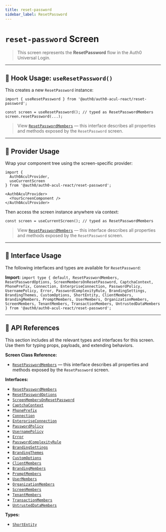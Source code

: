 ```yaml
---
title: reset-password
sidebar_label: ResetPassword
---
```


# `reset-password` Screen

> This screen represents the **ResetPassword** flow in the Auth0 Universal Login.

---

## 🔹 Hook Usage: `useResetPassword()`

This creates a new `ResetPassword` instance:

```tsx
import { useResetPassword } from '@auth0/auth0-acul-react/reset-password';

const screen = useResetPassword(); // typed as ResetPasswordMembers
screen.resetPassword(...);
```

> View [`ResetPasswordMembers`](https://auth0.github.io/universal-login/interfaces/Classes.ResetPasswordMembers.html) — this interface describes all properties and methods exposed by the `ResetPassword` screen.

---

## 🔹 Provider Usage

Wrap your component tree using the screen-specific provider:

```tsx
import {
  Auth0AculProvider,
  useCurrentScreen
} from '@auth0/auth0-acul-react/reset-password';

<Auth0AculProvider>
  <YourScreenComponent />
</Auth0AculProvider>
```

Then access the screen instance anywhere via context:

```tsx
const screen = useCurrentScreen(); // typed as ResetPasswordMembers
```

> View [`ResetPasswordMembers`](https://auth0.github.io/universal-login/interfaces/Classes.ResetPasswordMembers.html) — this interface describes all properties and methods exposed by the `ResetPassword` screen.

---

## 🔹 Interface Usage

The following interfaces and types are available for `ResetPassword`:

**Import:**
`import type { default, ResetPasswordMembers, ResetPasswordOptions, ScreenMembersOnResetPassword, CaptchaContext, PhonePrefix, Connection, EnterpriseConnection, PasswordPolicy, UsernamePolicy, Error, PasswordComplexityRule, BrandingSettings, BrandingThemes, CustomOptions, ShortEntity, ClientMembers, BrandingMembers, PromptMembers, UserMembers, OrganizationMembers, ScreenMembers, TenantMembers, TransactionMembers, UntrustedDataMembers } from '@auth0/auth0-acul-react/reset-password';`

---

## 🔸 API References

This section includes all the relevant types and interfaces for this screen. Use them for typing props, payloads, and extending behaviors.

**Screen Class Reference:**  
- [`ResetPasswordMembers`](https://auth0.github.io/universal-login/interfaces/Classes.ResetPasswordMembers.html) — this interface describes all properties and methods exposed by the `ResetPassword` screen.

**Interfaces:**
- [`ResetPasswordMembers`](https://auth0.github.io/universal-login/interfaces/Classes.ResetPasswordMembers.html)
- [`ResetPasswordOptions`](https://auth0.github.io/universal-login/interfaces/Classes.ResetPasswordOptions.html)
- [`ScreenMembersOnResetPassword`](https://auth0.github.io/universal-login/interfaces/Classes.ScreenMembersOnResetPassword.html)
- [`CaptchaContext`](https://auth0.github.io/universal-login/interfaces/Classes.CaptchaContext.html)
- [`PhonePrefix`](https://auth0.github.io/universal-login/interfaces/Classes.PhonePrefix.html)
- [`Connection`](https://auth0.github.io/universal-login/interfaces/Classes.Connection.html)
- [`EnterpriseConnection`](https://auth0.github.io/universal-login/interfaces/Classes.EnterpriseConnection.html)
- [`PasswordPolicy`](https://auth0.github.io/universal-login/interfaces/Classes.PasswordPolicy.html)
- [`UsernamePolicy`](https://auth0.github.io/universal-login/interfaces/Classes.UsernamePolicy.html)
- [`Error`](https://auth0.github.io/universal-login/interfaces/Classes.Error.html)
- [`PasswordComplexityRule`](https://auth0.github.io/universal-login/interfaces/Classes.PasswordComplexityRule.html)
- [`BrandingSettings`](https://auth0.github.io/universal-login/interfaces/Classes.BrandingSettings.html)
- [`BrandingThemes`](https://auth0.github.io/universal-login/interfaces/Classes.BrandingThemes.html)
- [`CustomOptions`](https://auth0.github.io/universal-login/interfaces/Classes.CustomOptions.html)
- [`ClientMembers`](https://auth0.github.io/universal-login/interfaces/Classes.ClientMembers.html)
- [`BrandingMembers`](https://auth0.github.io/universal-login/interfaces/Classes.BrandingMembers.html)
- [`PromptMembers`](https://auth0.github.io/universal-login/interfaces/Classes.PromptMembers.html)
- [`UserMembers`](https://auth0.github.io/universal-login/interfaces/Classes.UserMembers.html)
- [`OrganizationMembers`](https://auth0.github.io/universal-login/interfaces/Classes.OrganizationMembers.html)
- [`ScreenMembers`](https://auth0.github.io/universal-login/interfaces/Classes.ScreenMembers.html)
- [`TenantMembers`](https://auth0.github.io/universal-login/interfaces/Classes.TenantMembers.html)
- [`TransactionMembers`](https://auth0.github.io/universal-login/interfaces/Classes.TransactionMembers.html)
- [`UntrustedDataMembers`](https://auth0.github.io/universal-login/interfaces/Classes.UntrustedDataMembers.html)


**Types:**
- [`ShortEntity`](https://auth0.github.io/universal-login/types/Classes.ShortEntity.html)
